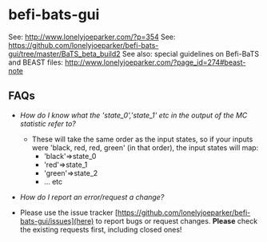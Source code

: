 # befi-bats-gui
See: http://www.lonelyjoeparker.com/?p=354
See: https://github.com/lonelyjoeparker/befi-bats-gui/tree/master/BaTS_beta_build2
See also: special guidelines on Befi-BaTS and BEAST files: http://www.lonelyjoeparker.com/?page_id=274#beast-note

## FAQs ##

* *How do I know what the 'state_0','state_1' etc in the output of the MC statistic refer to?*
  - These will take the same order as the input states, so if your inputs were 'black, red, red, green' (in that order), the input states will map:
    - 'black'=>state_0
    - 'red'=>state_1
    - 'green'=>state_2
    - ... etc
  
* *How do I report an error/request a change?*
 - Please use the issue tracker [https://github.com/lonelyjoeparker/befi-bats-gui/issues](here) to report bugs or request changes. **Please** check the existing requests first, including closed ones!
